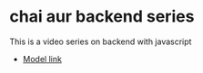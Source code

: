 # chai aur backend series

This is a video series on backend with javascript

- [Model link](https://www.google.com)
